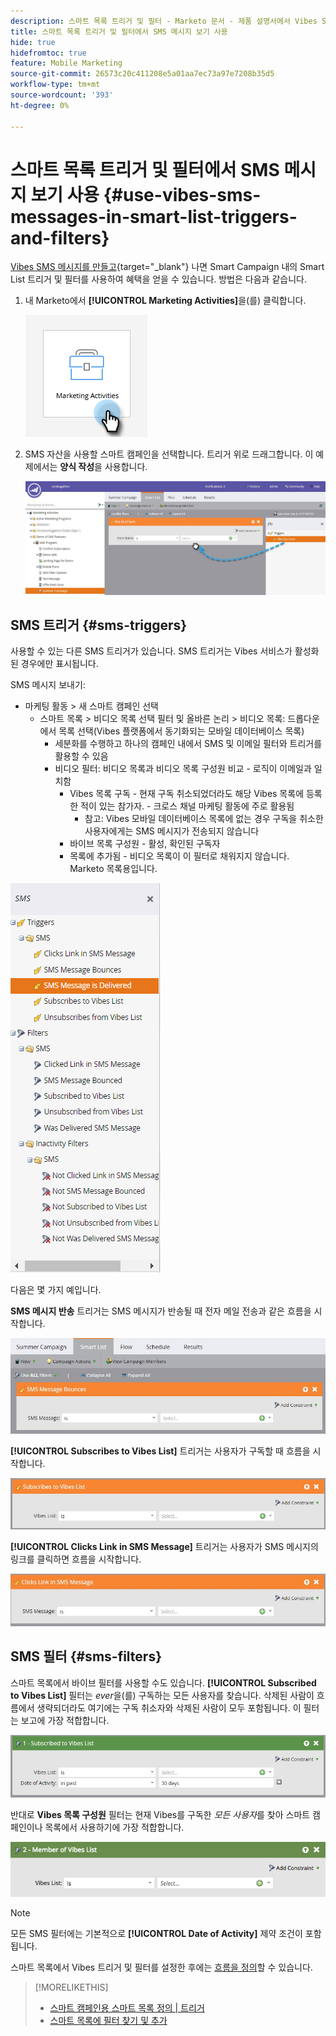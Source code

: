 ```yaml
---
description: 스마트 목록 트리거 및 필터 - Marketo 문서 - 제품 설명서에서 Vibes SMS 메시지 사용
title: 스마트 목록 트리거 및 필터에서 SMS 메시지 보기 사용
hide: true
hidefromtoc: true
feature: Mobile Marketing
source-git-commit: 26573c20c411208e5a01aa7ec73a97e7208b35d5
workflow-type: tm+mt
source-wordcount: '393'
ht-degree: 0%

---
```


# 스마트 목록 트리거 및 필터에서 SMS 메시지 보기 사용 {#use-vibes-sms-messages-in-smart-list-triggers-and-filters}

[Vibes SMS 메시지를 만들고](/help/marketo/product-docs/mobile-marketing/vibes-sms-messages/create-a-vibes-sms-message.md){target="_blank"} 나면 Smart Campaign 내의 Smart List 트리거 및 필터를 사용하여 혜택을 얻을 수 있습니다. 방법은 다음과 같습니다.

1. 내 Marketo에서 **[!UICONTROL Marketing Activities]**&#x200B;을(를) 클릭합니다.

   ![](assets/use-vibes-sms-messages-in-smart-list-triggers-and-filters-1.png)

1. SMS 자산을 사용할 스마트 캠페인을 선택합니다. 트리거 위로 드래그합니다. 이 예제에서는 **양식 작성**&#x200B;을 사용합니다.

   ![](assets/fills-out-form-pull-over.jpg)

## SMS 트리거 {#sms-triggers}

사용할 수 있는 다른 SMS 트리거가 있습니다. SMS 트리거는 Vibes 서비스가 활성화된 경우에만 표시됩니다.

SMS 메시지 보내기:

* 마케팅 활동 > 새 스마트 캠페인 선택
   * 스마트 목록 > 비디오 목록 선택 필터 및 올바른 논리 > 비디오 목록: 드롭다운에서 목록 선택(Vibes 플랫폼에서 동기화되는 모바일 데이터베이스 목록)
      * 세분화를 수행하고 하나의 캠페인 내에서 SMS 및 이메일 필터와 트리거를 활용할 수 있음
      * 비디오 필터: 비디오 목록과 비디오 목록 구성원 비교 - 로직이 이메일과 일치함
         * Vibes 목록 구독 - 현재 구독 취소되었더라도 해당 Vibes 목록에 등록한 적이 있는 참가자.  - 크로스 채널 마케팅 활동에 주로 활용됨
            * 참고: Vibes 모바일 데이터베이스 목록에 없는 경우 구독을 취소한 사용자에게는 SMS 메시지가 전송되지 않습니다
         * 바이브 목록 구성원 - 활성, 확인된 구독자
         * 목록에 추가됨 - 비디오 목록이 이 필터로 채워지지 않습니다. Marketo 목록용입니다.

![](assets/new-sms-search2.png)

다음은 몇 가지 예입니다.

**SMS 메시지 반송** 트리거는 SMS 메시지가 반송될 때 전자 메일 전송과 같은 흐름을 시작합니다.

![](assets/sms-message-bounces-real.jpg)

**[!UICONTROL Subscribes to Vibes List]** 트리거는 사용자가 구독할 때 흐름을 시작합니다.

![](assets/subscribes-to-vibes-list-real.jpg)

**[!UICONTROL Clicks Link in SMS Message]** 트리거는 사용자가 SMS 메시지의 링크를 클릭하면 흐름을 시작합니다.

![](assets/clicks-link-in-sms-message.jpg)

## SMS 필터 {#sms-filters}

스마트 목록에서 바이브 필터를 사용할 수도 있습니다. **[!UICONTROL Subscribed to Vibes List]** 필터는 *ever*&#x200B;을(를) 구독하는 모든 사용자를 찾습니다. 삭제된 사람이 흐름에서 생략되더라도 여기에는 구독 취소자와 삭제된 사람이 모두 포함됩니다. 이 필터는 보고에 가장 적합합니다.

![](assets/subscribed-to-vibes-list-filter-real.jpg)

반대로 **Vibes 목록 구성원** 필터는 현재 Vibes를 구독한 _모든 사용자_&#x200B;를 찾아 스마트 캠페인이나 목록에서 사용하기에 가장 적합합니다.

![](assets/image001.png)

>[!NOTE]
>
>모든 SMS 필터에는 기본적으로 **[!UICONTROL Date of Activity]** 제약 조건이 포함됩니다.

스마트 목록에서 Vibes 트리거 및 필터를 설정한 후에는 [흐름을 정의](/help/marketo/product-docs/mobile-marketing/vibes-sms-messages/add-a-flow-step-for-sms.md)할 수 있습니다.

>[!MORELIKETHIS]
>
>* [스마트 캠페인용 스마트 목록 정의 | 트리거](/help/marketo/product-docs/core-marketo-concepts/smart-campaigns/creating-a-smart-campaign/define-smart-list-for-smart-campaign-trigger.md)
>* [스마트 목록에 필터 찾기 및 추가](/help/marketo/product-docs/core-marketo-concepts/smart-lists-and-static-lists/creating-a-smart-list/find-and-add-filters-to-a-smart-list.md)
